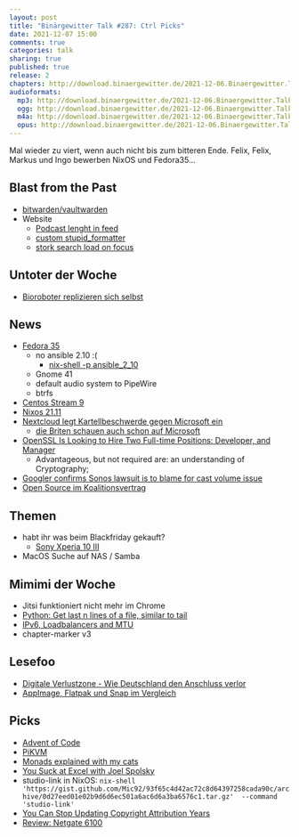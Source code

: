 ```yaml
---
layout: post
title: "Binärgewitter Talk #287: Ctrl Picks"
date: 2021-12-07 15:00
comments: true
categories: talk
sharing: true
published: true
release: 2
chapters: http://download.binaergewitter.de/2021-12-06.Binaergewitter.Talk.287.chapters.txt
audioformats:
  mp3: http://download.binaergewitter.de/2021-12-06.Binaergewitter.Talk.287.mp3
  ogg: http://download.binaergewitter.de/2021-12-06.Binaergewitter.Talk.287.ogg
  m4a: http://download.binaergewitter.de/2021-12-06.Binaergewitter.Talk.287.m4a
  opus: http://download.binaergewitter.de/2021-12-06.Binaergewitter.Talk.287.opus
---
```

Mal wieder zu viert, wenn auch nicht bis zum bitteren Ende.
Felix, Felix, Markus und Ingo bewerben NixOS und Fedora35...

## Blast from the Past
- [bitwarden/vaultwarden]( https://blog.binaergewitter.de/2021/11/11/binaergewitter-talk-number-286-jetzt-die-zeit-von-portugal/#isso-1996 )
- Website
  * [Podcast lenght in feed]( https://github.com/Binaergewitter/serious-bg/pull/357 )
  * [custom stupid_formatter]( https://github.com/Binaergewitter/serious-bg/pull/358 )
  * [stork search load on focus]( https://github.com/Binaergewitter/serious-bg/pull/360 )

## Untoter der Woche
- [Bioroboter replizieren sich selbst](https://www.heise.de/news/Xenobots-Von-KI-entworfene-winzige-Bioroboter-koennen-sich-nun-vervielfaeltigen-6279786.html)

## News
- [Fedora 35]( https://fedoramagazine.org/announcing-fedora-35/ )
  * no ansible 2.10 :(
    -  [nix-shell -p ansible_2_10]( https://search.nixos.org/packages?channel=21.11&from=0&size=50&sort=relevance&type=packages&query=ansible )
  * Gnome 41
  * default audio system to PipeWire
  * btrfs
- [Centos Stream 9](https://blog.centos.org/2021/12/introducing-centos-stream-9/ )
- [Nixos 21.11]( https://nixos.org/blog/announcements.html )
- [Nextcloud legt Kartellbeschwerde gegen Microsoft ein]( https://www.golem.de/news/office365-und-teams-nextcloud-legt-kartellbeschwerde-gegen-microsoft-ein-2111-161397.html )
  * [die Briten schauen auch schon auf Microsoft]( https://www.telegraph.co.uk/technology/2021/12/04/microsoft-faces-scrutiny-rivals-complain/ )
- [OpenSSL Is Looking to Hire Two Full-time Positions: Developer, and Manager]( https://www.openssl.org/blog/blog/2021/11/24/hiring-manager-and-developer/ )
  * Advantageous, but not required are: an understanding of Cryptography;
- [Googler confirms Sonos lawsuit is to blame for cast volume issue]( https://www.androidpolice.com/google-had-to-remove-cast-volume-controls-in-android-12-for-legal-reasons/ )
- [Open Source im Koalitionsvertrag]( https://www.golem.de/news/koalitionsvertrag-ampelkoalition-will-open-source-in-verwaltung-bevorzugen-2111-161355.html )

## Themen
- habt ihr was beim Blackfriday gekauft?
    * [Sony Xperia 10 III]( https://amzn.to/3IDnHc6 )
- MacOS Suche auf NAS / Samba

## Mimimi der Woche
- Jitsi funktioniert nicht mehr im Chrome 
- [Python: Get last n lines of a file, similar to tail]( https://stackoverflow.com/questions/136168/get-last-n-lines-of-a-file-similar-to-tail?page=1&tab=votes#tab-top )
- [IPv6, Loadbalancers and MTU]( https://www.openfactory.net/networking/ipv6-loadbalancers-and-mtu/ )
- chapter-marker v3

## Lesefoo
- [Digitale Verlustzone - Wie Deutschland den Anschluss verlor]( https://www.youtube.com/watch?v=g3ymPtG-DKI )
- [AppImage, Flatpak und Snap im Vergleich]( https://cstan.io/?p=13062 )

## Picks
- [Advent of Code]( https://adventofcode.com/ )
- [PiKVM]( https://pikvm.org/ )
- [Monads explained with my cats]( https://twitter.com/TartanLlama/status/1460608706048106501 )
- [You Suck at Excel with Joel Spolsky]( https://www.youtube.com/watch?v=0nbkaYsR94c )
- studio-link in NixOS: ```nix-shell 'https://gist.github.com/Mic92/93f65c4d42ac72c8d64397258cada90c/archive/0d27eed01e02b9d6d6ec501a6ac6d6a3ba6576c1.tar.gz'  --command 'studio-link' ```
- [You Can Stop Updating Copyright Attribution Years]( https://hynek.me/til/copyright-years/ )
- [Review: Netgate 6100]( https://ipng.ch/s/articles/2021/11/26/netgate-6100.html )
